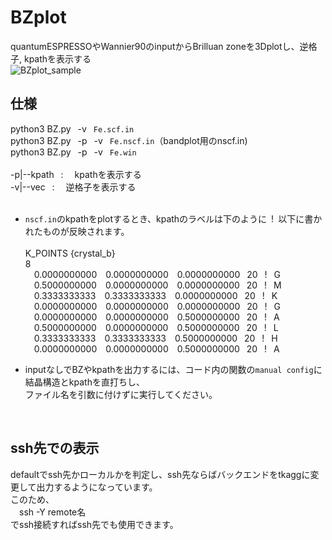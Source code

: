 # BZplot
quantumESPRESSOやWannier90のinputからBrilluan zoneを3Dplotし、逆格子, kpathを表示する  
![BZplot_sample](https://github.com/YudaiTerao/BZplot/assets/103988651/b9f19c1a-81b0-48b2-9ed6-98b62b49bdac)
## 仕様
  python3 BZ.py&ensp; -v&ensp; `Fe.scf.in`<br>
  python3 BZ.py&ensp; -p&ensp; -v&ensp; `Fe.nscf.in`（bandplot用のnscf.in)<br>
  python3 BZ.py&ensp; -p&ensp; -v&ensp; `Fe.win`<br>
  <br>
  -p|--kpath&ensp; :&ensp;&ensp;  kpathを表示する<br>
  -v|--vec&ensp;   :&ensp;&ensp;  逆格子を表示する<br>
  <br>
- `nscf.in`のkpathをplotするとき、kpathのラベルは下のように&ensp;!&ensp;以下に書かれたものが反映されます。<br><br>
K_POINTS {crystal_b}<br>
8<br>
    &emsp;0.0000000000&emsp;0.0000000000&emsp;0.0000000000&ensp;  20&ensp;  !&ensp;  G<br>
    &emsp;0.5000000000&emsp;0.0000000000&emsp;0.0000000000&ensp;  20&ensp;  !&ensp;  M<br>
    &emsp;0.3333333333&emsp;0.3333333333&emsp;0.0000000000&ensp;  20&ensp;  !&ensp;  K<br>
    &emsp;0.0000000000&emsp;0.0000000000&emsp;0.0000000000&ensp;  20&ensp;  !&ensp;  G<br>
    &emsp;0.0000000000&emsp;0.0000000000&emsp;0.5000000000&ensp;  20&ensp;  !&ensp;  A<br>
    &emsp;0.5000000000&emsp;0.0000000000&emsp;0.5000000000&ensp;  20&ensp;  !&ensp;  L<br>
    &emsp;0.3333333333&emsp;0.3333333333&emsp;0.5000000000&ensp;  20&ensp;  !&ensp;  H<br>
    &emsp;0.0000000000&emsp;0.0000000000&emsp;0.5000000000&ensp;  20&ensp;  !&ensp;  A<br>
  
- inputなしでBZやkpathを出力するには、コード内の関数の`manual config`に結晶構造とkpathを直打ちし、<br>
ファイル名を引数に付けずに実行してください。<br>
<br>

## ssh先での表示
defaultでssh先かローカルかを判定し、ssh先ならばバックエンドをtkaggに変更して出力するようになっています。<br>
このため、<br>
&emsp;ssh -Y remote名<br>
でssh接続すればssh先でも使用できます。<br>
